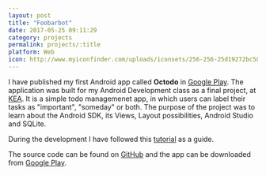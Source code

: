 ```yaml
---
layout: post
title: "Foobarbot"
date: 2017-05-25 09:11:29
category: projects
permalink: projects/:title
platform: Web
icon: http://www.myiconfinder.com/uploads/iconsets/256-256-25d19272bc58056226f77270b80e3cf7.png
---
```


I have published my first Android app called **Octodo** in [Google Play](https://play.google.com/store/apps/details?id=com.gaboratorium.octodo). The application was built for my Android Development class as a final project, at [KEA](http://www.kea.dk/da/). It is a simple todo managemenet app, in which users can label their tasks as "important", "someday" or both. The purpose of the project was to learn about the Android SDK, its Views, Layout possibilities, Android Studio and SQLite.

During the development I have followed this [tutorial](https://www.sitepoint.com/starting-android-development-creating-todo-app/) as a guide.

The source code can be found on [GitHub](https://github.com/gaboratorium/octodo) and the app can be downloaded from [Google Play](). 